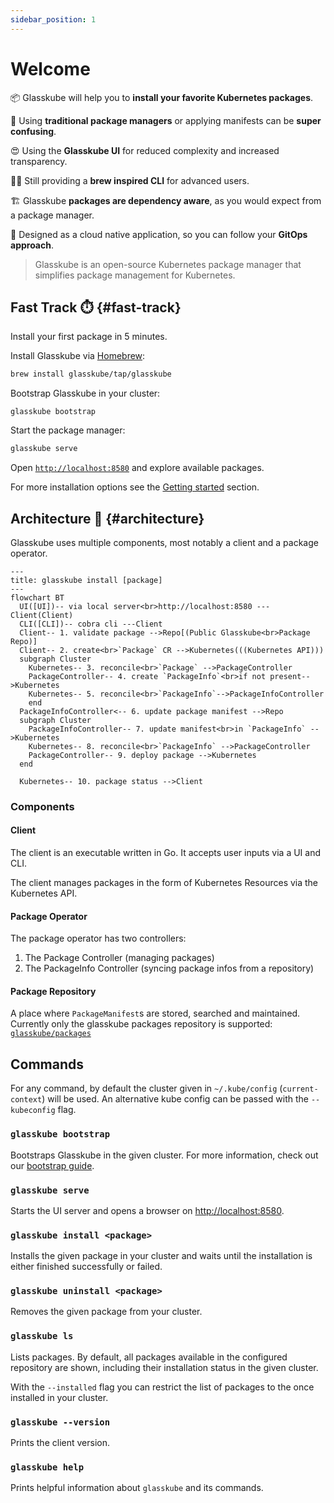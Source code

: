 ```yaml
---
sidebar_position: 1
---
```


# Welcome

📦️ Glasskube will help you to **install your favorite Kubernetes packages**.

🤯 Using **traditional package managers** or applying manifests can be **super confusing**.

😍 Using the **Glasskube UI** for reduced complexity and increased transparency.

🧑‍💻 Still providing a **brew inspired CLI** for advanced users.

🏗️ Glasskube **packages are dependency aware**, as you would expect from a package manager.

🤖  Designed as a cloud native application, so you can follow your **GitOps approach**.



> Glasskube is an open-source Kubernetes package manager that simplifies package management for Kubernetes.


## Fast Track ⏱️ {#fast-track}

Install your first package in 5 minutes.


Install Glasskube via [Homebrew](https://brew.sh/):

```bash
brew install glasskube/tap/glasskube
```

Bootstrap Glasskube in your cluster:

```
glasskube bootstrap
```

Start the package manager:

```bash
glasskube serve
```

Open [`http://localhost:8580`](http://localhost:8580) and explore available packages.


For more installation options see the [Getting started](getting-started/install) section.

## Architecture 📏 {#architecture}

Glasskube uses multiple components, most notably a client and a package operator.

```mermaid
---
title: glasskube install [package]
---
flowchart BT
  UI([UI])-- via local server<br>http://localhost:8580 ---Client(Client)
  CLI([CLI])-- cobra cli ---Client
  Client-- 1. validate package -->Repo[(Public Glasskube<br>Package Repo)]
  Client-- 2. create<br>`Package` CR -->Kubernetes(((Kubernetes API)))
  subgraph Cluster
    Kubernetes-- 3. reconcile<br>`Package` -->PackageController
    PackageController-- 4. create `PackageInfo`<br>if not present-->Kubernetes
    Kubernetes-- 5. reconcile<br>`PackageInfo`-->PackageInfoController
    end
  PackageInfoController<-- 6. update package manifest -->Repo
  subgraph Cluster
    PackageInfoController-- 7. update manifest<br>in `PackageInfo` -->Kubernetes
    Kubernetes-- 8. reconcile<br>`PackageInfo` -->PackageController
    PackageController-- 9. deploy package -->Kubernetes
  end

  Kubernetes-- 10. package status -->Client 
```

### Components

#### Client

The client is an executable written in Go. It accepts user inputs via a UI and CLI.

The client manages packages in the form of Kubernetes Resources via the Kubernetes API.

#### Package Operator

The package operator has two controllers:

1. The Package Controller (managing packages)
2. The PackageInfo Controller (syncing package infos from a repository)

#### Package Repository

A place where `PackageManifest`s are stored, searched and maintained.
Currently only the glasskube packages repository is supported: [`glasskube/packages`](https://github.com/glasskube/packages)

## Commands

For any command, by default the cluster given in `~/.kube/config` (`current-context`) will be used.
An alternative kube config can be passed with the `--kubeconfig` flag.

### `glasskube bootstrap`

Bootstraps Glasskube in the given cluster. For more information, check out our [bootstrap guide](./getting-started/bootstrap).

### `glasskube serve`

Starts the UI server and opens a browser on [http://localhost:8580](http://localhost:8580).

### `glasskube install <package>`

Installs the given package in your cluster and waits until the installation is either finished successfully or failed.

### `glasskube uninstall <package>`

Removes the given package from your cluster.

### `glasskube ls`

Lists packages. By default, all packages available in the configured repository are shown, including their installation status in the given cluster.

With the `--installed` flag you can restrict the list of packages to the once installed in your cluster.

### `glasskube --version`

Prints the client version.

### `glasskube help`

Prints helpful information about `glasskube` and its commands. 
